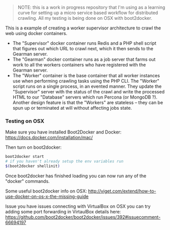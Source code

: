 > NOTE: this is a work in progress repository that I'm using as a learning curve for setting up a micro service based workflow for distributed crawling. All my testing is being done on OSX with boot2docker.

This is a example of creating a worker supervisor architecture to crawl the web using docker containers.

* The "Supervisor" docker container runs Redis and a PHP shell script that figures out which URL to crawl next, which it then sends to the Gearman server.
* The "Gearman" docker container runs as a job server that farms out work to all the workers containers who have registered with the Gearman server.
* The "Worker" container is the base container that all worker instances use when performing crawling tasks using the PHP CLI. The "Worker" script runs on a single process, in an evented manner. They update the "Supervisor" server with the status of the crawl and write the processed HTML to our "Database" servers which run Percona (or MongoDB ?). Another design feature is that the "Workers" are stateless – they can be spun up or terminated at will without affecting jobs state.


### Testing on OSX
Make sure you have installed Boot2Docker and Docker:
https://docs.docker.com/installation/mac/

Then turn on boot2docker:
```sh
boot2docker start
# if you haven't already setup the env variables run
$(boot2docker shellinit)
```

Once boot2docker has finished loading you can now run any of the "docker" commands.


Some useful boot2docker info on OSX:
http://viget.com/extend/how-to-use-docker-on-os-x-the-missing-guide

Issue you have issues connecting with VirtualBox on OSX you can try adding some port forwarding in VirtaulBox details here: https://github.com/boot2docker/boot2docker/issues/392#issuecomment-66694197

